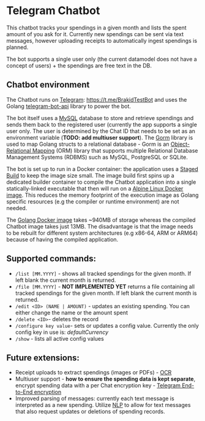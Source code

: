 # Telegram Chatbot

This chatbot tracks your spendings in a given month and lists the spent amount of you ask for it.
Currently new spendings can be sent via text messages, however uploading receipts to automatically ingest spendings is planned.

The bot supports a single user only (the current datamodel does not have a concept of users) + the spendings are free text in the DB.

## Chatbot environment
The Chatbot runs on [Telegram](https://core.telegram.org/bots): https://t.me/BrakidTestBot and uses the Golang [telegram-bot-api](https://github.com/go-telegram-bot-api/telegram-bot-api) library to power the bot.

The bot itself uses a [MySQL](https://www.mysql.com) database to store and retrieve spendings and sends them back to the registered user (currently the app supports a single user only. The user is determined by the Chat ID that needs to be set as an environment variable (**TODO: add multiuser support**).
The [Gorm](https://gorm.io/index.html) library is used to map Golang structs to a relational database - Gorm is an [Object-Relational Mapping](https://en.wikipedia.org/wiki/Object%E2%80%93relational_mapping) (ORM) library that supports multiple Relational Database Management Systems (RDBMS) such as MySQL, PostgreSQL or SQLite.

The bot is set up to run in a Docker container: the application uses a [Staged Build](https://docs.docker.com/develop/develop-images/multistage-build/#use-multi-stage-builds) to keep the image size small. The image build first spins up a dedicated builder container to compile the Chatbot application into a single statically-linked executable that then will run on a [Alpine Linux Docker image](https://hub.docker.com/_/alpine). This reduces the memory footprint of the execution image as Golang specific resources (e.g the compiler or runtime environment) are not needed. 

The [Golang Docker image](https://hub.docker.com/_/golang/) takes ~940MB of storage whereas the compiled Chatbot image takes just 13MB. The disadvantage is that the image needs to be rebuilt for different system architectures (e.g x86-64, ARM or ARM64) because of having the compiled application.

## Supported commands:
* ```/list [MM.YYYY]``` - shows all tracked spendings for the given month. If left blank the current month is returned.
* ```/file [MM.YYYY]``` - **NOT IMPLEMENTED YET** returns a file containing all tracked spendings for the given month. If left blank the current month is returned.
* ```/edit <ID> (NAME | AMOUNT)``` - updates an existing spending. You can either change the name or the amount spent
* ```/delete <ID>```- deletes the record
* ```/configure key value```- sets or updates a config value. Currently the only config key in use is: *defaultCurrency*
* ```/show``` - lists all active config values

## Future extensions:
* Receipt uploads to extract spendings (images or PDFs) - [OCR](https://en.wikipedia.org/wiki/Optical_character_recognition)
* Multiuser support - **how to ensure the spending data is kept separate**, encrypt spending data with a per Chat encryption key - [Telegram End-to-End encryption](https://core.telegram.org/api/end-to-end)
* Improved parsing of messages: currently each text message is interpreted as a new spending. Utilize [NLP](https://searchenterpriseai.techtarget.com/definition/natural-language-processing-NLP) to allow for text messages that also request updates or deletions of spending records.
